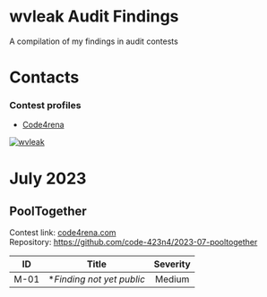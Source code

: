 # wvleak Audit Findings
A compilation of my findings in audit contests
# Contacts
### Contest profiles
* [Code4rena](https://code4rena.com/@wvleak)

<p align="left"> <a href="https://twitter.com/wvleak" target="blank"><img src="https://img.shields.io/twitter/follow/wvleak?logo=twitter&style=for-the-badge" alt="wvleak" /></a> </p>

# July 2023
## PoolTogether
Contest link: [code4rena.com](https://code4rena.com/contests/2023-07-pooltogether#top) <br>
Repository: https://github.com/code-423n4/2023-07-pooltogether

|    ID   |   Title    |   Severity    |    
|---    |:-:    |:-:    |
|   M-01    |    *_Finding not yet public_   |    Medium   |   

